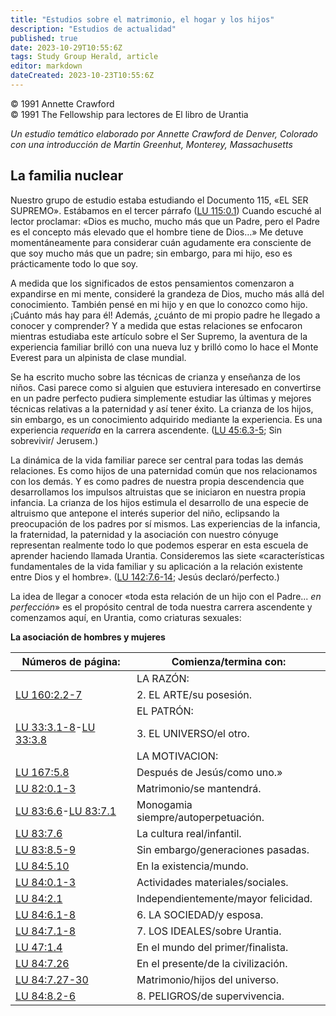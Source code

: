 ```yaml
---
title: "Estudios sobre el matrimonio, el hogar y los hijos"
description: "Estudios de actualidad"
published: true
date: 2023-10-29T10:55:6Z
tags: Study Group Herald, article
editor: markdown
dateCreated: 2023-10-23T10:55:6Z
---
```


<p class="v-card v-sheet theme--light grey lighten-3 px-2">© 1991 Annette Crawford<br>© 1991 The Fellowship para lectores de El libro de Urantia</p>


_Un estudio temático elaborado por Annette Crawford de Denver, Colorado <br> con una introducción de Martin Greenhut, Monterey, Massachusetts_

## La familia nuclear

Nuestro grupo de estudio estaba estudiando el Documento 115, «EL SER SUPREMO». Estábamos en el tercer párrafo ([LU 115:0.1](/es/The_Urantia_Book/115#p0_1)) Cuando escuché al lector proclamar: «Dios es mucho, mucho más que un Padre, pero el Padre es el concepto más elevado que el hombre tiene de Dios…» Me detuve momentáneamente para considerar cuán agudamente era consciente de que soy mucho más que un padre; sin embargo, para mi hijo, eso es prácticamente todo lo que soy.

A medida que los significados de estos pensamientos comenzaron a expandirse en mi mente, consideré la grandeza de Dios, mucho más allá del conocimiento. También pensé en mi hijo y en que lo conozco como hijo. ¡Cuánto más hay para él! Además, ¿cuánto de mi propio padre he llegado a conocer y comprender? Y a medida que estas relaciones se enfocaron mientras estudiaba este artículo sobre el Ser Supremo, la aventura de la experiencia familiar brilló con una nueva luz y brilló como lo hace el Monte Everest para un alpinista de clase mundial.

Se ha escrito mucho sobre las técnicas de crianza y enseñanza de los niños. Casi parece como si alguien que estuviera interesado en convertirse en un padre perfecto pudiera simplemente estudiar las últimas y mejores técnicas relativas a la paternidad y así tener éxito. La crianza de los hijos, sin embargo, es un conocimiento adquirido mediante la experiencia. Es una experiencia _requerida_ en la carrera ascendente. ([LU 45:6.3-5](/es/The_Urantia_Book/45#p6_3); Sin sobrevivir/ Jerusem.)

La dinámica de la vida familiar parece ser central para todas las demás relaciones. Es como hijos de una paternidad común que nos relacionamos con los demás. Y es como padres de nuestra propia descendencia que desarrollamos los impulsos altruistas que se iniciaron en nuestra propia infancia. La crianza de los hijos estimula el desarrollo de una especie de altruismo que antepone el interés superior del niño, eclipsando la preocupación de los padres por sí mismos. Las experiencias de la infancia, la fraternidad, la paternidad y la asociación con nuestro cónyuge representan realmente todo lo que podemos esperar en esta escuela de aprender haciendo llamada Urantia. Consideremos las siete «características fundamentales de la vida familiar y su aplicación a la relación existente entre Dios y el hombre». ([LU 142:7.6-14](/es/The_Urantia_Book/142#p7_6); Jesús declaró/perfecto.)

La idea de llegar a conocer «toda esta relación de un hijo con el Padre... _en perfección_» es el propósito central de toda nuestra carrera ascendente y comenzamos aquí, en Urantia, como criaturas sexuales:

**La asociación de hombres y mujeres**

Números de página: | Comienza/termina con:
--- | ---
&nbsp; | LA RAZÓN:
[LU 160:2.2-7](/es/The_Urantia_Book/160#p2_2)| 2\. EL ARTE/su posesión.
&nbsp; | EL PATRÓN:
[LU 33:3.1-8](/es/The_Urantia_Book/33#p3_1)-[LU 33:3.8](/es/The_Urantia_Book/33#p3_8) | 3\. EL UNIVERSO/el otro.
&nbsp; | LA MOTIVACION:
[LU 167:5.8](/es/The_Urantia_Book/167#p5_8) | Después de Jesús/como uno.»
[LU 82:0.1-3](/es/The_Urantia_Book/82#p0_1) | Matrimonio/se mantendrá.
[LU 83:6.6](/es/The_Urantia_Book/83#p6_6)-[LU 83:7.1](/es/The_Urantia_Book/83#p7_1) | Monogamia siempre/autoperpetuación.
[LU 83:7.6](/es/The_Urantia_Book/83#p7_6) | La cultura real/infantil.
[LU 83:8.5-9](/es/The_Urantia_Book/83#p8_5) | Sin embargo/generaciones pasadas.
[LU 84:5.10](/es/The_Urantia_Book/84#p5_10) | En la existencia/mundo.
[LU 84:0.1-3](/es/The_Urantia_Book/84#p0_1) | Actividades materiales/sociales.
[LU 84:2.1](/es/The_Urantia_Book/84#p2_1) | Independientemente/mayor felicidad.
[LU 84:6.1-8](/es/The_Urantia_Book/84#p6_1) | 6\. LA SOCIEDAD/y esposa.
[LU 84:7.1-8](/es/The_Urantia_Book/84#p7_1) | 7\. LOS IDEALES/sobre Urantia.
[LU 47:1.4](/es/The_Urantia_Book/47#p1_4) | En el mundo del primer/finalista.
[LU 84:7.26](/es/The_Urantia_Book/84#p7_26) | En el presente/de la civilización.
[LU 84:7.27-30](/es/The_Urantia_Book/84#p7_27) | Matrimonio/hijos del universo.
[LU 84:8.2-6](/es/The_Urantia_Book/84#p8_2) | 8\. PELIGROS/de supervivencia.

